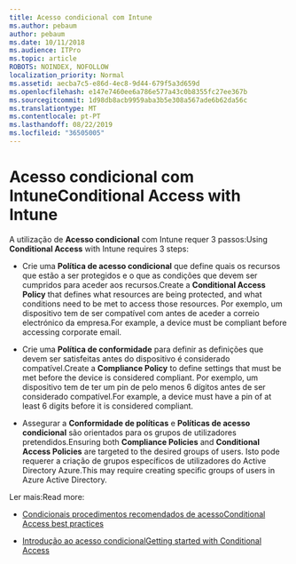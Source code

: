 ```yaml
---
title: Acesso condicional com Intune
ms.author: pebaum
author: pebaum
ms.date: 10/11/2018
ms.audience: ITPro
ms.topic: article
ROBOTS: NOINDEX, NOFOLLOW
localization_priority: Normal
ms.assetid: aecba7c5-e86d-4ec8-9d44-679f5a3d659d
ms.openlocfilehash: e147e7460ee6a786e577a43c0b8355fc27ee367b
ms.sourcegitcommit: 1d98db8acb9959aba3b5e308a567ade6b62da56c
ms.translationtype: MT
ms.contentlocale: pt-PT
ms.lasthandoff: 08/22/2019
ms.locfileid: "36505005"
---
```

# <a name="conditional-access-with-intune"></a><span data-ttu-id="83b98-102">Acesso condicional com Intune</span><span class="sxs-lookup"><span data-stu-id="83b98-102">Conditional Access with Intune</span></span>

<span data-ttu-id="83b98-103">A utilização de **Acesso condicional** com Intune requer 3 passos:</span><span class="sxs-lookup"><span data-stu-id="83b98-103">Using **Conditional Access** with Intune requires 3 steps:</span></span> 
  
- <span data-ttu-id="83b98-104">Crie uma **Política de acesso condicional** que define quais os recursos que estão a ser protegidos e o que as condições que devem ser cumpridos para aceder aos recursos.</span><span class="sxs-lookup"><span data-stu-id="83b98-104">Create a **Conditional Access Policy** that defines what resources are being protected, and what conditions need to be met to access those resources.</span></span> <span data-ttu-id="83b98-105">Por exemplo, um dispositivo tem de ser compatível com antes de aceder a correio electrónico da empresa.</span><span class="sxs-lookup"><span data-stu-id="83b98-105">For example, a device must be compliant before accessing corporate email.</span></span> 
    
- <span data-ttu-id="83b98-106">Crie uma **Política de conformidade** para definir as definições que devem ser satisfeitas antes do dispositivo é considerado compatível.</span><span class="sxs-lookup"><span data-stu-id="83b98-106">Create a **Compliance Policy** to define settings that must be met before the device is considered compliant.</span></span> <span data-ttu-id="83b98-107">Por exemplo, um dispositivo tem de ter um pin de pelo menos 6 dígitos antes de ser considerado compatível.</span><span class="sxs-lookup"><span data-stu-id="83b98-107">For example, a device must have a pin of at least 6 digits before it is considered compliant.</span></span> 
    
- <span data-ttu-id="83b98-108">Assegurar a **Conformidade de políticas** e **Políticas de acesso condicional** são orientados para os grupos de utilizadores pretendidos.</span><span class="sxs-lookup"><span data-stu-id="83b98-108">Ensuring both **Compliance Policies** and **Conditional Access Policies** are targeted to the desired groups of users.</span></span> <span data-ttu-id="83b98-109">Isto pode requerer a criação de grupos específicos de utilizadores do Active Directory Azure.</span><span class="sxs-lookup"><span data-stu-id="83b98-109">This may require creating specific groups of users in Azure Active Directory.</span></span> 
    
<span data-ttu-id="83b98-110">Ler mais:</span><span class="sxs-lookup"><span data-stu-id="83b98-110">Read more:</span></span>
  
- [<span data-ttu-id="83b98-111">Condicionais procedimentos recomendados de acesso</span><span class="sxs-lookup"><span data-stu-id="83b98-111">Conditional Access best practices</span></span>](https://docs.microsoft.com/azure/active-directory/conditional-access/best-practices)
    
- [<span data-ttu-id="83b98-112">Introdução ao acesso condicional</span><span class="sxs-lookup"><span data-stu-id="83b98-112">Getting started with Conditional Access </span></span>](https://docs.microsoft.com/azure/active-directory/active-directory-conditional-access-azure-portal-get-started)
    

